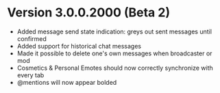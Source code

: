 # Version 3.0.0.2000 (Beta 2)

- Added message send state indication: greys out sent messages until confirmed
- Added support for historical chat messages
- Made it possible to delete one's own messages when broadcaster or mod
- Cosmetics & Personal Emotes should now correctly synchronize with every tab
- @mentions will now appear bolded

